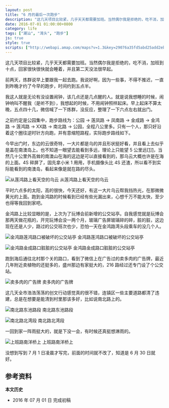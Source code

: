 ```yaml
---
layout: post
title: "6 月的最后一次跑步"
description: "这几天项目比较紧，几乎天天都需要加班。当然偶尔我是拒绝的，吃不消，加班到十点，回家很快很快就会睡着，并且第二天没法很早起。"
date: 2016-07-01 01:00:00+0800
category: life
tags: ["潮汕", "湾头", "跑步"]
js: true
style: true
scripts: ["http://webapi.amap.com/maps?v=1.3&key=29076a35fd5abd25add2eb561488a73f"]
---
```


这几天项目比较紧，几乎天天都需要加班。当然偶尔我是拒绝的，吃不消，加班到十点，回家很快很快就会睡着，并且第二天没法很早起。

前两天，炼群说早上要跟我一起去跑。我说好啊，因为一些事，不得不推迟，一直到昨晚才约了今早的跑步，时间约到五点半。

我这人就是无论有没设置闹钟，该几点还是几点醒的人。就是说我想睡的时候，闹钟响叫不醒我（是听不到），我想起的时候，不用闹钟照样起床。早上起床不算太晚，五点四十几，微信喊了一下炼群，没反应，整理了一下六点左右就出门。

之前约定是公园集中，跑步路线为：公园 &rarr; 莲凤路 &rarr; 凤南路 &rarr; 金成路 &rarr; 金鸿路 &rarr; 莲鸿路 &rarr; XX路 &rarr; 南北路 &rarr; 公园，全程八公里多。只有一个人，那只好沿着这个圈往逆时针方向跑，并有意缩短路程，实际跑步路线如下。

<div id="map"></div>

今早出门时，东边的云很奇特，一大片都是乌的并且形状挺好看，并且看上去似乎是盖在南澳岛上。也不知道一眼望去能看到多远，理论上只能望 5 公里远[[1]][1]，当然几十公里外高耸的南澳山在海的这边是可以直接看到的，那乌云大概也许是在海的上面。4S 碎屏了，固先拿小米 1 用用，手机摄像头比 4S 还渣，所以看不到实际能看到的南澳岛，看起来像是就在路的尽头。

![从莲鸿路上看天空的乌云]({{site.IMG_PATH}}/the-last-run-of-june-01.jpg_640)
从莲鸿路上看天空的乌云

平时六点多的太阳，高的很快，今天还好，有这一大片乌云帮我挡热光，在那微微黄光的上面。跑到金鸿路的时候看到已经有些光漏出来，心想千万不能太快，至少也得等我回到家吧。

金鸿路上比较显眼的是，上次为了玩博会前新增的公交站亭。自我感觉就是玩博会那两天做花瓶的，开完玩博会没一两个月，玻璃广告屏玻璃碎的碎，脏的脏，这边现在还是人少，路过的公交班次也少，恐怕一天在金鸿路湾头段乘车的没几个人。

![金鸿路莲鸿路口被破坏的公交站亭]({{site.IMG_PATH}}/the-last-run-of-june-02.jpg_640)
金鸿路莲鸿路口被破坏的公交站亭

![金鸿路金成路口脏脏的公交站亭]({{site.IMG_PATH}}/the-last-run-of-june-03.jpg_640)
金鸿路金成路口脏脏的公交站亭

跑到海后通往北村那个关的路口，看到了微信上在广告过的卖多肉的广告牌，最近几年附近卖植物的还挺多的，盛州那边有家挺大的，216 路经过还专门设了个公交站。

![卖多肉的广告牌]({{site.IMG_PATH}}/the-last-run-of-june-04.jpg_640)
卖多肉的广告牌

这几天全市浩浩荡荡的创文行动感觉真的很不错，连镇区一些主要道路都清了违建，总是在想要是能清到村里那该多好，比如说南北路上的。

![南北路东池路段]({{site.IMG_PATH}}/the-last-run-of-june-05.jpg_640)
南北路东池路段

![南北路北湾段]({{site.IMG_PATH}}/the-last-run-of-june-06.jpg_640)
南北路北湾段

一回到家一阵雨挺大的，就是下没一会，有时候还真挺想淋雨的。

![上班路南洋桥上]({{site.IMG_PATH}}/the-last-run-of-june-07.jpg_640)
上班路南洋桥上

没想到写到 7 月 1 日凌晨才写完，前面的时间就不改了，知道是 6 月 30 日就好。

## 参考资料

[1]: http://www.guokr.com/article/107/ "地平线离你究竟有多远？ | 果壳网"
**本文历史**

* 2016 年 07 月 01 日 完成初稿

<!--<style>
#map {
    width: 100%;
    height: 0;
    padding-bottom: 67%
}
#map .amap-copyright, .amap-logo {
    z-index: 0;
}
#map a:after {
    display: none
}
#map .marker-circle{
    width: 9px;
    height: 9px;
    border: 3px solid #fff;
    border-radius: 99em;
    box-shadow: 1px 1px 0 rgba(0,0,0,.4);
}
#map .marker-circle.green{
    background-color: #60AB43;
}
#map .marker-circle.red{
    background-color: #f80000;
}
#map .marker-circle.black{
    background-color: #000000;
}
#map .running-distance{
   background-color: #000;
   font-size: 10px;
   font-family: 'AlternateBoldFont', 'MHei PRC Bold';
   color: #fff;
   width: 45px;
   height: 24px;
   line-height: 24px;
   text-align: right;
   border-top-left-radius: 12px;
   border-bottom-left-radius: 12px;
   position: relative;
             white-space: nowrap;
}
#map .running-distance:after{
   content: "";
   right: -24px;
   top: 0;
   position: absolute;
   height: 0;
   width: 0;
   border: 12px solid transparent;
   border-left-color: #000;
}
#map .running-distance .running-number{
   color: #83DD00;
}
</style> -->
<!--<script>
var map = new AMap.Map('map', {
    resizeEnable: true,
    center: [116.82047, 23.470198],
    zoom: 15
});
var lineArr = [
  [116.81193472852863, 23.47791296488918],
  [116.81190976450169, 23.47791100797197],
  [116.81180491301869, 23.47786518647107],
  [116.81168908230210, 23.47789738862567],
  [116.81168908230210, 23.47789738862567],
  [116.81157524770342, 23.47791758637381],
  [116.81151532744214, 23.47781768348409],
  [116.81148536486926, 23.47773072970236],
  [116.81146538758871, 23.47763875837389],
  [116.81147536635402, 23.47753373458363],
  [116.81150531637466, 23.47742867634694],
  [116.81151529480647, 23.47731865220705],
  [116.81148533053310, 23.47720569672840],
  [116.81149131569775, 23.47711068039541],
  [116.81149130883064, 23.47700567374545],
  [116.81151526773043, 23.47690462601560],
  [116.81152924047547, 23.47679559497574],
  [116.81152923432786, 23.47670158898517],
  [116.81151524791416, 23.47660160670731],
  [116.81151524791416, 23.47660160670731],
  [116.81152922059393, 23.47649157556108],
  [116.81158513508625, 23.47641547422761],
  [116.81158513508625, 23.47641547422761],
  [116.81159511487868, 23.47632645128216],
  [116.81160509447332, 23.47623442813181],
  [116.81162505973973, 23.47614338779829],
  [116.81162505274219, 23.47603638088896],
  [116.81162505274219, 23.47603638088896],
  [116.81162504672564, 23.47594437493651],
  [116.81162504064370, 23.47585136890834],
  [116.81165099720039, 23.47575931811501],
  [116.81165099720039, 23.47575931811501],
  [116.81165099720039, 23.47575931811501],
  [116.81166496801822, 23.47562128499552],
  [116.81174484806263, 23.47554914231002],
  [116.81179477074852, 23.47546905078980],
  [116.81179477074852, 23.47546905078980],
  [116.81192458438598, 23.47548782748087],
  [116.81203442935286, 23.47554764118808],
  [116.81216424320527, 23.47557741810764],
  [116.81226809304590, 23.47558523841063],
  [116.81243385217655, 23.47558495040864],
  [116.81257364928329, 23.47559370777456],
  [116.81263355629386, 23.47550659776780],
  [116.81261857073571, 23.47539361646592],
  [116.81259359985413, 23.47528265266288],
  [116.81258760112897, 23.47516865560721],
  [116.81255364345461, 23.47505970753534],
  [116.81252368020870, 23.47495475274452],
  [116.81248872486863, 23.47485980727294],
  [116.81245876224575, 23.47476485308827],
  [116.81242380745817, 23.47467890815632],
  [116.81239384486980, 23.47458495398634],
  [116.81231395526581, 23.47449808699604],
  [116.81231395526581, 23.47449808699604],
  [116.81231395526581, 23.47449808699604],
  [116.81226401939745, 23.47437016515945],
  [116.81223006279060, 23.47428021807860],
  [116.81217413842151, 23.47419630948425],
  [116.81216913905810, 23.47409531137197],
  [116.81216913310784, 23.47400430525820],
  [116.81216912643836, 23.47390229839280],
  [116.81213816497926, 23.47380534554075],
  [116.81213816497926, 23.47380534554075],
  [116.81210021415717, 23.47371640532063],
  [116.81207025062865, 23.47361045007204],
  [116.81203928938169, 23.47351749740758],
  [116.81203928938169, 23.47351749740758],
  [116.81203928238524, 23.47341049013864],
  [116.81206424034519, 23.47332044075510],
  [116.81206424034519, 23.47332044075510],
  [116.81200931320390, 23.47321852895547],
  [116.81195438653683, 23.47312461764236],
  [116.81192442417981, 23.47303766354657],
  [116.81189446050045, 23.47293070805494],
  [116.81190443932817, 23.47282768370122],
  [116.81193438914066, 23.47272262462788],
  [116.81193438914066, 23.47272262462788],
  [116.81193438266742, 23.47262361780223],
  [116.81190441912368, 23.47251866239694],
  [116.81190441912368, 23.47251866239694],
  [116.81190940575809, 23.47242464725149],
  [116.81194434815011, 23.47231657927042],
  [116.81196431284985, 23.47221853788678],
  [116.81196430650752, 23.47212153113663],
  [116.81199425740287, 23.47203347312647],
  [116.81201422241355, 23.47194043204117],
  [116.81200922303753, 23.47183943362500],
  [116.81203418048720, 23.47174138351119],
  [116.81207012286642, 23.47165631525285],
  [116.81207411067285, 23.47155830144002],
  [116.81209407454654, 23.47144825907478],
  [116.81212402407188, 23.47134019951540],
  [116.81216396086899, 23.47125912451798],
  [116.81220389770594, 23.47117904955825],
  [116.81228377738363, 23.47111190614319],
  [116.81235367062060, 23.47103177905115],
  [116.81235367062060, 23.47103177905115],
  [116.81240359242712, 23.47094568616727],
  [116.81251343093199, 23.47091949328956],
  [116.81251343093199, 23.47091949328956],
  [116.81259331119789, 23.47086735054128],
  [116.81264323294630, 23.47078325759907],
  [116.81274807675422, 23.47073307130627],
  [116.81284692933954, 23.47068589551381],
  [116.81292281378695, 23.47061475796170],
  [116.81303265009275, 23.47056856277713],
  [116.81307258507796, 23.47046848578410],
  [116.81310253532028, 23.47037842693732],
  [116.81309254216767, 23.47025943583721],
  [116.81327228356302, 23.47033412668549],
  [116.81336214946762, 23.47030096685686],
  [116.81348696216062, 23.47024174372519],
  [116.81348696216062, 23.47024174372519],
  [116.81355186131378, 23.47015962390360],
  [116.81364671817812, 23.47010645348494],
  [116.81364671817812, 23.47010645348494],
  [116.81375156286387, 23.47009426833802],
  [116.81384142655416, 23.47003710613780],
  [116.81391131910226, 23.46997197840318],
  [116.81403113940048, 23.46993176443284],
  [116.81403113940048, 23.46993176443284],
  [116.81413098872605, 23.46988658512102],
  [116.81425080707179, 23.46982236903172],
  [116.81425080707179, 23.46982236903172],
  [116.81435065594863, 23.46977518925935],
  [116.81445050455144, 23.46972600919942],
  [116.81445050455144, 23.46972600919942],
  [116.81451540292002, 23.46964588858001],
  [116.81457031587701, 23.46956278534939],
  [116.81457630095812, 23.46947076803118],
  [116.81458028894248, 23.46937775416349],
  [116.81459026736547, 23.46927472894630],
  [116.81458027613354, 23.46918173980058],
  [116.81460023970943, 23.46907869688075],
  [116.81457626893582, 23.46898073209009],
  [116.81457626893582, 23.46898073209009],
  [116.81457626285818, 23.46888772523399],
  [116.81455029543667, 23.46879576438907],
  [116.81455029543667, 23.46879576438907],
  [116.81457025889051, 23.46869072127867],
  [116.81458023796866, 23.46859769671404],
  [116.81457024667003, 23.46850370741227],
  [116.81457024085388, 23.46841470079708],
  [116.81454027956201, 23.46832574718577],
  [116.81452030257203, 23.46822377491606],
  [116.81451530325906, 23.46812077605562],
  [116.81451529692015, 23.46802376879788],
  [116.81450031244111, 23.46792078757523],
  [116.81450031244111, 23.46792078757523],
  [116.81448433003015, 23.46782680877837],
  [116.81449031479227, 23.46772979088705],
  [116.81447033824548, 23.46763481905363],
  [116.81444636742739, 23.46753685403927],
  [116.81446034020033, 23.46743782183781],
  [116.81447031805277, 23.46732579570012],
  [116.81447031191004, 23.46723178857165],
  [116.81448428382880, 23.46711975533861],
  [116.81448028361849, 23.46702575524993],
  [116.81448027727981, 23.46692874785663],
  [116.81449025558705, 23.46682372217835],
  [116.81451021918947, 23.46672067897327],
  [116.81452019827670, 23.46662765418305],
  [116.81455014722692, 23.46652759350432],
  [116.81457011009368, 23.46641354939752],
  [116.81457609471828, 23.46631453117004],
  [116.81454513458603, 23.46622057870386],
  [116.81454512863965, 23.46612957167476],
  [116.81454012959024, 23.46603057285053],
  [116.81453013822086, 23.46593558315780],
  [116.81454011632538, 23.46582755710654],
  [116.81455009455919, 23.46572153119467],
  [116.81457604969630, 23.46562547776954],
  [116.81457604381542, 23.46553547074944],
  [116.81457004664475, 23.46544247408880],
  [116.81457004017582, 23.46534346634302],
  [116.81457003429502, 23.46525345929056],
  [116.81457003429502, 23.46525345929056],
  [116.81456004142714, 23.46513546770110],
  [116.81456003443554, 23.46502845928698],
  [116.81456003443554, 23.46502845928698],
  [116.81457001260149, 23.46492143318551],
  [116.81458997709692, 23.46483239081395],
  [116.81460994080261, 23.46473134747788],
  [116.81458996376738, 23.46462837468065],
  [116.81456000241830, 23.46453842056856],
  [116.81455999634163, 23.46444541318540],
  [116.81457596573233, 23.46434037655926],
  [116.81459992324201, 23.46423532577392],
  [116.81464385130066, 23.46413423992150],
  [116.81464385130066, 23.46413423992150],
  [116.81472971997954, 23.46408008347825],
  [116.81472971997954, 23.46408008347825],
  [116.81472971997954, 23.46408008347825],
  [116.81488948181870, 23.46407780001783],
  [116.81499931796604, 23.46407760504739],
  [116.81499931796604, 23.46407760504739],
  [116.81512413110933, 23.46407038273296],
  [116.81522897325723, 23.46405319493833],
  [116.81533881000111, 23.46407000082643],
  [116.81533881000111, 23.46407000082643],
  [116.81543865840899, 23.46403882050857],
  [116.81553850903387, 23.46404364293739],
  [116.81553850903387, 23.46404364293739],
  [116.81564834388035, 23.46403844661853],
  [116.81575817830428, 23.46402924982254],
  [116.81585802830664, 23.46403107159574],
  [116.81585802830664, 23.46403107159574],
  [116.81596187222955, 23.46403388617725],
  [116.81607769834599, 23.46404267965357],
  [116.81607769834599, 23.46404267965357],
  [116.81618753214950, 23.46403348225238],
  [116.81618753214950, 23.46403348225238],
  [116.81630735130753, 23.46403326751689],
  [116.81630735130753, 23.46403326751689],
  [116.81641119508176, 23.46404308206667],
  [116.81651703530548, 23.46404689241648],
  [116.81661688432700, 23.46404871323208],
  [116.81661688432700, 23.46404871323208],
  [116.81671673492113, 23.46407653600306],
  [116.81683056085890, 23.46405332942317],
  [116.81692641417928, 23.46403415536779],
  [116.81692641417928, 23.46403415536779],
  [116.81705122430942, 23.46402893014495],
  [116.81715007503523, 23.46404375315189],
  [116.81724592993922, 23.46405458112723],
  [116.81735576148259, 23.46403538135484],
  [116.81746559412188, 23.46403518295952],
  [116.81756544158965, 23.46403100215777],
  [116.81767527225716, 23.46400480141417],
  [116.81778510408893, 23.46399860213099],
  [116.81788894559567, 23.46400241436455],
  [116.81799478300655, 23.46399222173455],
  [116.81811460018021, 23.46400200521603],
  [116.81822443184683, 23.46400180586577],
  [116.81833426285446, 23.46399360574105],
  [116.81833426285446, 23.46399360574105],
  [116.81833426285446, 23.46399360574105],
  [116.81851398903935, 23.46402628166449],
  [116.81851398903935, 23.46402628166449],
  [116.81851398903935, 23.46402628166449],
  [116.81865377336450, 23.46401402634775],
  [116.81865377336450, 23.46401402634775],
  [116.81865377336450, 23.46401402634775],
  [116.81879355767107, 23.46400477105949],
  [116.81890338948976, 23.46401957209456],
  [116.81890338948976, 23.46401957209456],
  [116.81903318875206, 23.46400933457094],
  [116.81913902390586, 23.46398513949832],
  [116.81924286267810, 23.46397094875608],
  [116.81934270796647, 23.46396376576163],
  [116.81945253751357, 23.46395356416493],
  [116.81957235252678, 23.46395934545450],
  [116.81966221424508, 23.46397218200659],
  [116.81977204460769, 23.46397998149500],
  [116.81989185929731, 23.46398676247952],
  [116.81989185929731, 23.46398676247952],
  [116.81989185929731, 23.46398676247952],
  [116.82000668113585, 23.46398655191959],
  [116.82010652512763, 23.46397136751836],
  [116.82021136139338, 23.46395817401257],
  [116.82021136139338, 23.46395817401257],
  [116.82031120551214, 23.46394798981321],
  [116.82042602825152, 23.46396878046809],
  [116.82052487450287, 23.46397059886174],
  [116.82064069362541, 23.46396338520557],
  [116.82075052150704, 23.46394918189549],
  [116.82085036609578, 23.46395399839072],
  [116.82095021144134, 23.46397181583524],
  [116.82105005467260, 23.46395863070745],
  [116.82114989787907, 23.46394644556965],
  [116.82126971094061, 23.46395222492014],
  [116.82137953897913, 23.46395002194594],
  [116.82148537342708, 23.46395182656703],
  [116.82158921064556, 23.46394963446271],
  [116.82168905435879, 23.46395245005370],
  [116.82179888258682, 23.46395924740181],
  [116.82191869412820, 23.46395202503901],
  [116.82200855226526, 23.46393985764756],
  [116.82213235738809, 23.46393362775324],
  [116.82222820581912, 23.46391944893483],
  [116.82233803290634, 23.46391624499168],
  [116.82244785917955, 23.46390204007023],
  [116.82244785917955, 23.46390204007023],
  [116.82244785917955, 23.46390204007023],
  [116.82261260017322, 23.46390773467185],
  [116.82271743427430, 23.46389653902925],
  [116.82281727675009, 23.46389435330299],
  [116.82293209721995, 23.46391814173064],
  [116.82305690006859, 23.46391490931682],
  [116.82316073546133, 23.46390471525834],
  [116.82325658483155, 23.46391653775755],
  [116.82325658483155, 23.46391653775755],
  [116.82336641021233, 23.46390033190485],
  [116.82347623713828, 23.46390912796781],
  [116.82357208596666, 23.46391594984720],
  [116.82367592221767, 23.46392475692312],
  [116.82378574910288, 23.46393655298512],
  [116.82389956866483, 23.46393434038682],
  [116.82399541623772, 23.46392616078204],
  [116.82409525793862, 23.46392597429509],
  [116.82421506789393, 23.46392575042281],
  [116.82431091429130, 23.46390256941415],
  [116.82442473333336, 23.46389835625616],
  [116.82452457489097, 23.46390016964822],
  [116.82463440019418, 23.46389696388963],
  [116.82475420955012, 23.46389373936131],
  [116.82485904283739, 23.46389354303658],
  [116.82496387495107, 23.46387634528227],
  [116.82507370042441, 23.46388013978822],
  [116.82517953342779, 23.46390294323324],
  [116.82528336870119, 23.46391274931590],
  [116.82539319319454, 23.46390454265494],
  [116.82539319319454, 23.46390454265494],
  [116.82539319319454, 23.46390454265494],
  [116.82559786475983, 23.46387115588156],
  [116.82570269748844, 23.46386995896252],
  [116.82582250639118, 23.46387073401075],
  [116.82592234664203, 23.46386454594436],
  [116.82602218690828, 23.46385935790553],
  [116.82612202719076, 23.46385516989504],
  [116.82622186722945, 23.46384798159291],
  [116.82632170787295, 23.46385079404243],
  [116.82643153211630, 23.46384758717456],
  [116.82653137285877, 23.46385339976162],
  [116.82664119738908, 23.46385619326344],
  [116.82675601329106, 23.46384997658555],
  [116.82685485548929, 23.46385579090057],
  [116.82695070381122, 23.46388261249792],
  [116.82705054341727, 23.46387442372219],
  [116.82716036666348, 23.46386121568145],
  [116.82727019031839, 23.46385500814982],
  [116.82736503819025, 23.46385282913203],
  [116.82746987015318, 23.46385263140408],
  [116.82757969407076, 23.46385242421257],
  [116.82767953447967, 23.46386023645639],
  [116.82778436534564, 23.46384503739417],
  [116.82788919663028, 23.46383683885112],
  [116.82799902025749, 23.46383463132130],
  [116.82810484980006, 23.46382543072894],
  [116.82820868310006, 23.46382523459077],
  [116.82830852245438, 23.46382004555974],
  [116.82841834561196, 23.46381283746595],
  [116.82852317721085, 23.46381263932962],
  [116.82862800923520, 23.46381944171926],
  [116.82873783366321, 23.46383323519632],
  [116.82883767195662, 23.46381404487075],
  [116.82893751211509, 23.46382385684182],
  [116.82904134504562, 23.46382166026605],
  [116.82913219582422, 23.46377348452522],
  [116.82925699413912, 23.46375824717302],
  [116.82935683628612, 23.46380006159654],
  [116.82947664465793, 23.46381683618880],
  [116.82957648662946, 23.46385665039305],
  [116.82957648662946, 23.46385665039305],
  [116.82968131781124, 23.46385445175261],
  [116.82978615008091, 23.46386925444946],
  [116.82990196543631, 23.46389603728310],
  [116.83001578261548, 23.46390182218683],
  [116.83001578261548, 23.46390182218683],
  [116.83013059764590, 23.46389960453136],
  [116.83013059764590, 23.46389960453136],
  [116.83019150506726, 23.46398349587962],
  [116.83019150506726, 23.46398349587962],
  [116.83019150506726, 23.46398349587962],
  [116.83026040151280, 23.46409637439566],
  [116.83020548477833, 23.46401747211835],
  [116.83020548477833, 23.46401747211835],
  [116.83020548477833, 23.46401747211835],
  [116.83020548477833, 23.46401747211835],
  [116.83026539295361, 23.46408836429846],
  [116.83026539295361, 23.46408836429846],
  [116.83026539295361, 23.46408836429846],
  [116.83029535326312, 23.46421931800236],
  [116.83032531063878, 23.46430526810170],
  [116.83037523572887, 23.46438918019459],
  [116.83043514447728, 23.46446907303710],
  [116.83051502191115, 23.46456192905471],
  [116.83051502191115, 23.46456192905471],
  [116.83051502191115, 23.46456192905471],
  [116.83062485702847, 23.46474573548200],
  [116.83067478249222, 23.46483564797606],
  [116.83072470691079, 23.46490955919471],
  [116.83076464825552, 23.46499649035096],
  [116.83080459005491, 23.46509042204549],
  [116.83083854143693, 23.46518336500346],
  [116.83088447306291, 23.46526928468853],
  [116.83093439838434, 23.46535719694695],
  [116.83098432383412, 23.46544710934845],
  [116.83104423339394, 23.46554000304200],
  [116.83111412654137, 23.46562787740107],
  [116.83111412654137, 23.46562787740107],
  [116.83111412654137, 23.46562787740107],
  [116.83121398146716, 23.46586970692057],
  [116.83125392260176, 23.46595363771232],
  [116.83128887216904, 23.46604357842341],
  [116.83133380486852, 23.46612149926366],
  [116.83138373024114, 23.46621041147695],
  [116.83138373024114, 23.46621041147695],
  [116.83142367202420, 23.46630434299576],
  [116.83147858987346, 23.46640124633280],
  [116.83153350746106, 23.46649414934783],
  [116.83157844028683, 23.46657407028621],
  [116.83162337389405, 23.46666599213399],
  [116.83165333202116, 23.46676394283039],
  [116.83170725167130, 23.46686384822241],
  [116.83176316758251, 23.46695574920266],
  [116.83176316758251, 23.46695574920266],
  [116.83179911553592, 23.46704568788945],
  [116.83184304996853, 23.46712561065618],
  [116.83191294342353, 23.46721848516555],
  [116.83191294342353, 23.46721848516555],
  [116.83191294342353, 23.46721848516555],
  [116.83199282457166, 23.46736934511684],
  [116.83203276556949, 23.46745127557172],
  [116.83203276556949, 23.46745127557172],
  [116.83208868109028, 23.46753717601947],
  [116.83214260028501, 23.46763008077153],
  [116.83219252637089, 23.46772999361323],
  [116.83219252637089, 23.46772999361323],
  [116.83228238694197, 23.46781182933713],
  [116.83234229609768, 23.46789872224003],
  [116.83234230209202, 23.46799072913663],
  [116.83239222785552, 23.46808564155547],
  [116.83243216950964, 23.46817757267671],
  [116.83247710247059, 23.46825949357212],
  [116.83250706001546, 23.46834844338760],
  [116.83254200906252, 23.46843038320326],
  [116.83260591101045, 23.46850526756877],
  [116.83265184204178, 23.46858218616470],
  [116.83267181567328, 23.46867115488180],
  [116.83267181567328, 23.46867115488180],
  [116.83267181567328, 23.46867115488180],
  [116.83271175752935, 23.46876608615524],
  [116.83276667428495, 23.46884598790249],
  [116.83282159169441, 23.46893589037893],
  [116.83286552627528, 23.46901781308893],
  [116.83291145822785, 23.46910873266438],
  [116.83295639211617, 23.46920465449032],
  [116.83302129430113, 23.46930753894162],
  [116.83306123590852, 23.46939846984795],
  [116.83311715159461, 23.46948637022502],
  [116.83316108618797, 23.46956829288099],
  [116.83321600374863, 23.46966019542599],
  [116.83329088811504, 23.46973605892515],
  [116.83329088811504, 23.46973605892515],
  [116.83329088811504, 23.46973605892515],
  [116.83311718019604, 23.46992540214607],
  [116.83301135351260, 23.46996960607268],
  [116.83290152890798, 23.46994681272711],
  [116.83279669900956, 23.46996601295529],
  [116.83269186801265, 23.46996821195415],
  [116.83269186801265, 23.46996821195415],
  [116.83257605530299, 23.46997943243716],
  [116.83246223905918, 23.46998564876991],
  [116.83235241638820, 23.46999185752552],
  [116.83224259430914, 23.47000706692937],
  [116.83212677999646, 23.46999328559412],
  [116.83212677999646, 23.46999328559412],
  [116.83212677999646, 23.46999328559412],
  [116.83189814981230, 23.47001572084199],
  [116.83179331943971, 23.47002692046589],
  [116.83167351261031, 23.47002914783399],
  [116.83157367556124, 23.47006133949159],
  [116.83157367556124, 23.47006133949159],
  [116.83147383857528, 23.47009453121170],
  [116.83135403343222, 23.47012276042454],
  [116.83127416452858, 23.47015991454723],
  [116.83127416452858, 23.47015991454723],
  [116.83117432870448, 23.47021110753073],
  [116.83106450889407, 23.47026131935615],
  [116.83098464017328, 23.47030147366128],
  [116.83088480348378, 23.47033966566524],
  [116.83077098721559, 23.47034588184824],
  [116.83065517336976, 23.47034010093387],
  [116.83055533749821, 23.47039129382141],
  [116.83044551678212, 23.47042850460384],
  [116.83033569611713, 23.47046671543536],
  [116.83025582805607, 23.47051787042751],
  [116.83015599181076, 23.47056406287501],
  [116.83015599181076, 23.47056406287501],
  [116.83005615594250, 23.47061625572960],
  [116.82994633567485, 23.47066146696995],
  [116.82985648370406, 23.47071364086659],
  [116.82974666405262, 23.47076885276759],
  [116.82965082045253, 23.47080203660411],
  [116.82955697355732, 23.47083421656609],
  [116.82945314257775, 23.47086441526145],
  [116.82935730055331, 23.47092260080486],
  [116.82925746434645, 23.47097179323770],
  [116.82913765866581, 23.47099702171648],
  [116.82913765866581, 23.47099702171648],
  [116.82902783761618, 23.47103323204916],
  [116.82891801666833, 23.47107144248777],
  [116.82891801666833, 23.47107144248777],
  [116.82891801666833, 23.47107144248777],
  [116.82891801666833, 23.47107144248777],
  [116.82881318681899, 23.47109664252661],
  [116.82870835720237, 23.47112584281512],
  [116.82862249805311, 23.47117000826956],
  [116.82852865295537, 23.47123319014062],
  [116.82844878485795, 23.47128834499580],
  [116.82835893193055, 23.47133051777426],
  [116.82824911026255, 23.47136072740186],
  [116.82813928797106, 23.47138193635142],
  [116.82803944726840, 23.47136712386203],
  [116.82793960985950, 23.47140331493597],
  [116.82793960985950, 23.47140331493597],
  [116.82793960985950, 23.47140331493597],
  [116.82774991886100, 23.47147467805273],
  [116.82766006625461, 23.47152485115755],
  [116.82757021309801, 23.47156702366480],
  [116.82757021309801, 23.47156702366480],
  [116.82747037578844, 23.47160721483048],
  [116.82736055431405, 23.47164542464204],
  [116.82724074813969, 23.47167365252360],
  [116.82714490346012, 23.47170083510708],
  [116.82704606523694, 23.47175402511764],
  [116.82695122064510, 23.47180820762721],
  [116.82695122064510, 23.47180820762721],
  [116.82695122064510, 23.47180820762721],
  [116.82681743743004, 23.47184846245649],
  [116.82672658544375, 23.47188863636213],
  [116.82662175643542, 23.47193883724094],
  [116.82662175643542, 23.47193883724094],
  [116.82662175643542, 23.47193883724094],
  [116.82649795817248, 23.47199607425518],
  [116.82637216016244, 23.47200931187907],
  [116.82627232124729, 23.47203250129858],
  [116.82615251503516, 23.47206872912073],
  [116.82606266130946, 23.47211090098317],
  [116.82595683415951, 23.47217010400582],
  [116.82586298724384, 23.47222028383057],
  [116.82577313338923, 23.47226245554845],
  [116.82569825723324, 23.47232960083218],
  [116.82569825723324, 23.47232960083218],
  [116.82561339566711, 23.47237676343836],
  [116.82549358834073, 23.47240199006378],
  [116.82538376574436, 23.47243819863823],
  [116.82527893460777, 23.47246639722611],
  [116.82517410354086, 23.47249659588785],
  [116.82507426498731, 23.47253478568024],
  [116.82497442611593, 23.47256897513539],
  [116.82489056340567, 23.47262813633089],
  [116.82478473408442, 23.47266433702682],
  [116.82469487962896, 23.47270550809248],
  [116.82459504066460, 23.47274169744613],
  [116.82448521710708, 23.47277190500016],
  [116.82438537755726, 23.47280109373658],
  [116.82430550696868, 23.47284124583319],
  [116.82418969225930, 23.47286446389230],
  [116.82410582862269, 23.47291562409896],
  [116.82399600491969, 23.47294883150096],
  [116.82399600491969, 23.47294883150096],
  [116.82390015879220, 23.47297901252080],
  [116.82378634100367, 23.47300822694488],
  [116.82370247681618, 23.47305438656981],
  [116.82361062450420, 23.47308956028566],
  [116.82348682456764, 23.47315379547724],
  [116.82338698559504, 23.47320198481761],
  [116.82328315110084, 23.47322317967931],
  [116.82318730325935, 23.47323435890927],
  [116.82318730325935, 23.47323435890927],
  [116.82318730325935, 23.47323435890927],
  [116.82303155318888, 23.47329565295216],
  [116.82292771855589, 23.47331884767409],
  [116.82282787780535, 23.47334603516147],
  [116.82273802195964, 23.47338420476608],
  [116.82265815156087, 23.47344135705010],
  [116.82257828111300, 23.47349850928024],
  [116.82246845607361, 23.47352971529561],
  [116.82235863198385, 23.47357692229862],
  [116.82226877509133, 23.47360409081481],
  [116.82216893552507, 23.47365727953416],
  [116.82206410326353, 23.47370347694554],
  [116.82194928632654, 23.47374569248469],
  [116.82184944454021, 23.47376887890591],
  [116.82174960306210, 23.47379806564761],
  [116.82164576723737, 23.47381925915014],
  [116.82152994806506, 23.47380947261555],
  [116.82145007655168, 23.47386162373814],
  [116.82145007655168, 23.47386162373814],
  [116.82136022060843, 23.47391379324272],
  [116.82126437376867, 23.47396297353053],
  [116.82117052372595, 23.47401215004918],
  [116.82107068224619, 23.47405033679641],
  [116.82096085515650, 23.47407154071619],
  [116.82085102847938, 23.47410074506275],
  [116.82074120254023, 23.47414295016950],
  [116.82065533986295, 23.47419611179741],
  [116.82056148786127, 23.47422328630753],
  [116.82046164608208, 23.47426547275310],
  [116.82036579747221, 23.47429965122750],
  [116.82025197586826, 23.47432086175555],
  [116.82011219400945, 23.47433511933984],
  [116.82001235166670, 23.47437530521558],
  [116.81991250870308, 23.47440749045789],
  [116.81982265127023, 23.47445665843739],
  [116.81974277874139, 23.47451280851122],
  [116.81965292082860, 23.47455697599940],
  [116.81955807114869, 23.47461015313727],
  [116.81947320619318, 23.47466731218463],
  [116.81936837170778, 23.47471950732680],
  [116.81927352050846, 23.47475368291902],
  [116.81918366268322, 23.47480585049274],
  [116.81909380372778, 23.47484201692040],
  [116.81909380372778, 23.47484201692040],
  [116.81899395936360, 23.47486720074691],
  [116.81890409898540, 23.47488436573650],
  [116.81890409898540, 23.47488436573650],
  [116.81880425494040, 23.47491754988951],
  [116.81870441235498, 23.47497473551862],
  [116.81860456894205, 23.47502092031090],
  [116.81849473893146, 23.47503912130625],
  [116.81840088648114, 23.47509129537305],
  [116.81828506462793, 23.47509750621287],
  [116.81817922744945, 23.47510569891243],
  [116.81808037983021, 23.47511987920313],
  [116.81796555792189, 23.47515508972588],
  [116.81786571341634, 23.47519727342652],
  [116.81776087727313, 23.47525246690294],
  [116.81763607077006, 23.47529669565418],
  [116.81756618096648, 23.47535082559914],
  [116.81748630776781, 23.47542697496819],
  [116.81738646413726, 23.47549115953948],
  [116.81728661862311, 23.47552834222605],
  [116.81716680159960, 23.47553855904722],
  [116.81705697073193, 23.47557175920459],
  [116.81696711017919, 23.47561692403435],
  [116.81688723450621, 23.47566407092155],
  [116.81679337929864, 23.47570124222589],
  [116.81679337929864, 23.47570124222589],
  [116.81668753919432, 23.47569343203370],
  [116.81659767803286, 23.47573559625740],
  [116.81649783311508, 23.47579677953963],
  [116.81638800263799, 23.47584998008701],
  [116.81629814106948, 23.47589114390329],
  [116.81621427088004, 23.47594029740021],
  [116.81607848142309, 23.47602854628442],
  [116.81596864963299, 23.47607074552504],
  [116.81585881742330, 23.47610894435082],
  [116.81575896952477, 23.47613912467194],
  [116.81564314626712, 23.47618133414525],
  [116.81553930296194, 23.47619452021008],
  [116.81550934246559, 23.47611156826223],
  [116.81541948064213, 23.47616473182426],
  [116.81530964965204, 23.47623393185556],
  [116.81520980264972, 23.47628911306098],
  [116.81520980264972, 23.47628911306098],
  [116.81510995577226, 23.47634829438636],
  [116.81502009450438, 23.47641745848113],
  [116.81493023162128, 23.47646362098710],
  [116.81483038135030, 23.47647679897671],
  [116.81473652306514, 23.47650596723760],
  [116.81464066782293, 23.47653813910538],
  [116.81454081727556, 23.47655331682575],
  [116.81446094020014, 23.47661846229068],
  [116.81435110564871, 23.47665565880914],
  [116.81423128532811, 23.47668687240125],
  [116.81412744082554, 23.47671305729492],
  [116.81412744082554, 23.47671305729492],
  [116.81403158114975, 23.47669022483272],
  [116.81391176086039, 23.47673043845629],
  [116.81378195594039, 23.47678367026364],
  [116.81368210558568, 23.47682084816987],
  [116.81368210558568, 23.47682084816987],
  [116.81358225423253, 23.47684502510351],
  [116.81348240142246, 23.47684920061990],
  [116.81348240142246, 23.47684920061990],
  [116.81348240142246, 23.47684920061990],
  [116.81326273015064, 23.47694159152864],
  [116.81326273015064, 23.47694159152864],
  [116.81326273015064, 23.47694159152864],
  [116.81316288280753, 23.47703677234729],
  [116.81305304836367, 23.47710796894495],
  [116.81296917419154, 23.47715511849251],
  [116.81293322853291, 23.47718218298447]
];
var lineArray = [];
var distance = 0;
var hundredpoints = [0];
var num = 1;
for (var i = 0; i < lineArr.length - 1; i++) {
    var point = new AMap.LngLat(lineArr[i][0], lineArr[i][1]);
    distance += point.distance(lineArr[i + 1]);
    if (distance > 100 * num) {
        num += 1;
        hundredpoints.push(i + 1);
    }
}
hundredpoints.push(lineArr.length-1);
for (var i = 0; i < hundredpoints.length - 1; i++) {
    lineArray[i] = [];
    for (var e = hundredpoints[i]; e <= hundredpoints[i + 1]; e++) {
        lineArray[i].push(lineArr[e]);
    }
}
var marker1 = new AMap.Marker({
    position: lineArr[0],
    zIndex: 11,
    offset: new AMap.Pixel(-8, -8),
    content: '<div class="marker-circle green"></div>'
});
marker1.setMap(map);
var marker2 = new AMap.Marker({
    position: lineArr[lineArr.length - 1],
    zIndex: 11,
    offset: new AMap.Pixel(-8, -8),
    content: '<div class="marker-circle red"></div>'
});
marker2.setMap(map);
var marker3 = new AMap.Marker({
    position: lineArr[lineArr.length - 1],
    zIndex: 10,
    offset: new AMap.Pixel(-64, -12),
    content: '<div class="running-distance"><span class="running-number">' + (distance/1000).toFixed(1) + '</span>公里</div>'
});
marker3.setMap(map);
var marker = new AMap.Marker({
    zIndex: 12,
    offset: new AMap.Pixel(-8, -8),
    content: '<div class="marker-circle black"></div>'
});
var polyline = new AMap.Polyline({
    map: map,
    path: lineArr,
    strokeColor: "#52EE06",
    strokeOpacity: 1,
    strokeWeight: 3,
    strokeStyle: "solid"
});
var runPolyline = new AMap.Polyline({
    map: map,
    strokeColor: "#52EE06",
    strokeOpacity: 1,
    strokeWeight: 3,
    strokeStyle: "solid",
});
runPolyline.setMap(map);
var i = 0;
var polylineLength = 0;
var line = [];
function drawline() {
    if (i < lineArray.length) {
        line = line.concat(lineArray[i]);
        runPolyline.setPath(line);
        marker.setPosition(lineArray[i][lineArray[i].length - 1]);
        //有错误
        //path = runPolyline.getLength();
        path = (i * 0.1).toFixed(1);
        marker3.setContent('<div class="running-distance"><span class="running-number">' + path + '</span>公里</div>');
        i++;
    } else {
        marker.hide();
        return;
    }
    setTimeout(drawline, 50)
}
map.on('click', function() {
    polyline.setOptions({
      strokeColor: "#000000",
      strokeOpacity: 0.2
    });
    marker.setMap(map);
    drawline();
});
</script>-->
